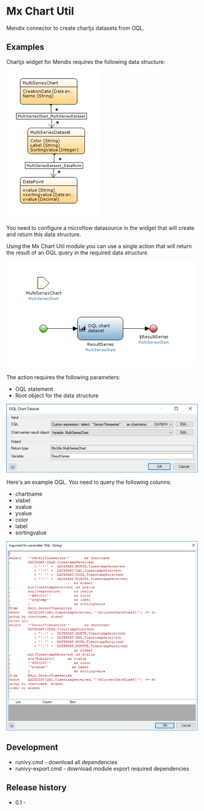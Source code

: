 # Mx Chart Util

Mendix connector to create chartjs datasets from OQL.

## Examples

Chartjs widget for Mendix requires the following data structure:

 ![Chartjs datastructure][4]
 
You need to configure a microflow datasource in the widget that will create and return this data structure.

Using the Mx Chart Util module you can use a single action that will return the result of an OQL query in the required data structure.

 ![microflow][1]

The action requires the following parameters:
* OQL statement
* Root object for the data structure

 ![Action config][2]
 
Here's an example OQL. You need to query the following colunns:
* chartname
* xlabel
* xvalue
* yvalue
* color
* label
* sortingvalue

 ![OQL example][3]

## Development

* runivy.cmd - download all dependencies
* runivy-export.cmd - download module export required dependencies

## Release history

* 0.1 -

 [1]: docs/images/chart-microflow.png
 [2]: docs/images/chart-action-config.png
 [3]: docs/images/oql-example.png
 [4]: docs/images/chartjs-datastructure.png